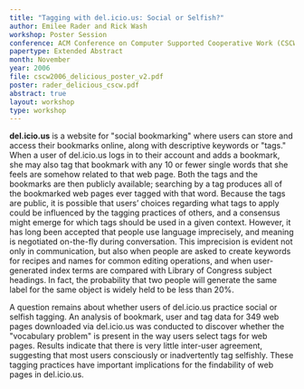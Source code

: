 ```yaml
---
title: "Tagging with del.icio.us: Social or Selfish?"
author: Emilee Rader and Rick Wash
workshop: Poster Session
conference: ACM Conference on Computer Supported Cooperative Work (CSCW)
papertype: Extended Abstract
month: November
year: 2006
file: cscw2006_delicious_poster_v2.pdf
poster: rader_delicious_cscw.pdf
abstract: true
layout: workshop
type: workshop
---
```


**del.icio.us** is a website for "social bookmarking" where users can store and access their bookmarks online, along with
descriptive keywords or "tags." When a user of del.icio.us logs in to their account and adds a bookmark, she may also
tag that bookmark with any 10 or fewer single words that she feels are somehow related to that web page. Both the tags
and the bookmarks are then publicly available; searching by a tag produces all of the bookmarked web pages ever tagged
with that word. Because the tags are public, it is possible that users’ choices regarding what tags to apply could be
influenced by the tagging practices of others, and a consensus might emerge for which tags should be used in a given
context. However, it has long been accepted that people use language imprecisely, and meaning is negotiated on-the-fly
during conversation. This imprecision is evident not only in communication, but also when people are asked to create
keywords for recipes and names for common editing operations, and when user-generated index terms are compared with
Library of Congress subject headings. In fact, the probability that two people will generate the same label for the same
object is widely held to be less than 20%.

A question remains about whether users of del.icio.us practice social or selfish tagging. An analysis of bookmark, user
and tag data for 349 web pages downloaded via del.icio.us was conducted to discover whether the "vocabulary problem" is
present in the way users select tags for web pages. Results indicate that there is very little inter-user agreement,
suggesting that most users consciously or inadvertently tag selfishly. These tagging practices have important
implications for the findability of web pages in del.icio.us.
